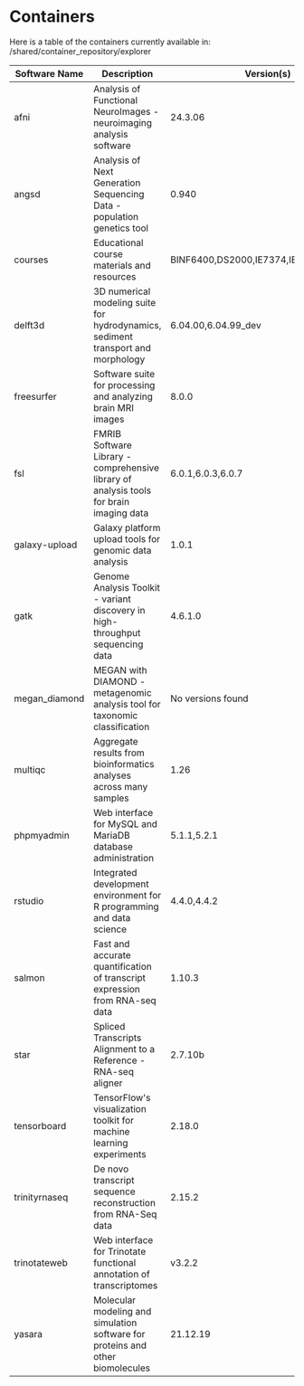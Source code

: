 # Containers 
Here is a table of the containers currently available in: /shared/container_repository/explorer

| Software Name | Description | Version(s) |
|---------------|-------------|------------|
| afni | Analysis of Functional NeuroImages - neuroimaging analysis software | 24.3.06 |
| angsd | Analysis of Next Generation Sequencing Data - population genetics tool | 0.940 |
| courses | Educational course materials and resources | BINF6400,DS2000,IE7374,IE7500,jupyterlab |
| delft3d | 3D numerical modeling suite for hydrodynamics, sediment transport and morphology | 6.04.00,6.04.99_dev |
| freesurfer | Software suite for processing and analyzing brain MRI images | 8.0.0 |
| fsl | FMRIB Software Library - comprehensive library of analysis tools for brain imaging data | 6.0.1,6.0.3,6.0.7 |
| galaxy-upload | Galaxy platform upload tools for genomic data analysis | 1.0.1 |
| gatk | Genome Analysis Toolkit - variant discovery in high-throughput sequencing data | 4.6.1.0 |
| megan_diamond | MEGAN with DIAMOND - metagenomic analysis tool for taxonomic classification | No versions found |
| multiqc | Aggregate results from bioinformatics analyses across many samples | 1.26 |
| phpmyadmin | Web interface for MySQL and MariaDB database administration | 5.1.1,5.2.1 |
| rstudio | Integrated development environment for R programming and data science | 4.4.0,4.4.2 |
| salmon | Fast and accurate quantification of transcript expression from RNA-seq data | 1.10.3 |
| star | Spliced Transcripts Alignment to a Reference - RNA-seq aligner | 2.7.10b |
| tensorboard | TensorFlow's visualization toolkit for machine learning experiments | 2.18.0 |
| trinityrnaseq | De novo transcript sequence reconstruction from RNA-Seq data | 2.15.2 |
| trinotateweb | Web interface for Trinotate functional annotation of transcriptomes | v3.2.2 |
| yasara | Molecular modeling and simulation software for proteins and other biomolecules | 21.12.19 |
